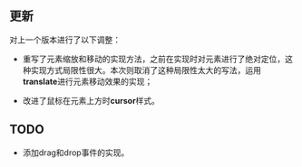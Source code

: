## 更新 ##
对上一个版本进行了以下调整：


- 重写了元素缩放和移动的实现方法，之前在实现时对元素进行了绝对定位，这种实现方式局限性很大。本次则取消了这种局限性太大的写法，运用**translate**进行元素移动效果的实现；

- 改进了鼠标在元素上方时**cursor**样式。

## TODO ##
- 添加drag和drop事件的实现。
